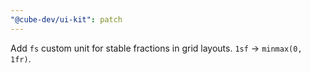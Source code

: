 ```yaml
---
"@cube-dev/ui-kit": patch
---
```


Add `fs` custom unit for stable fractions in grid layouts. `1sf` -> `minmax(0, 1fr)`.
